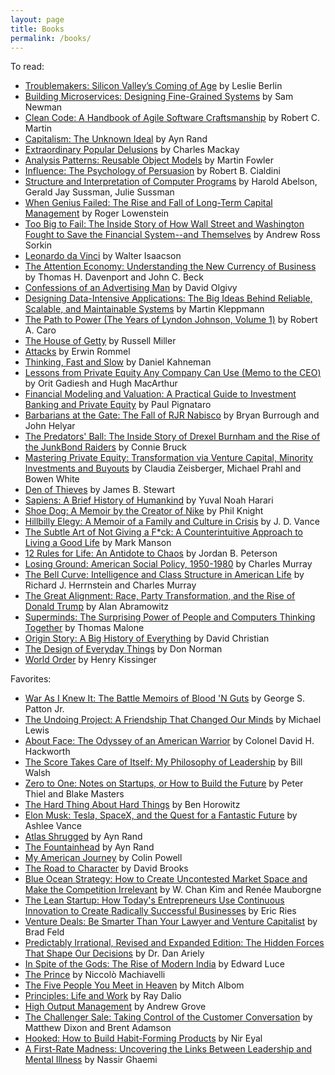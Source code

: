 ```yaml
---
layout: page
title: Books
permalink: /books/
---
```


To read:
- [Troublemakers: Silicon Valley’s Coming of Age](https://www.amazon.com/Troublemakers-Silicon-Valleys-Coming-Age/dp/1451651503/ref=sr_1_1?lipi=urn%3Ali%3Apage%3Ad_flagship3_pulse_read%3Bts4760kTRWK3jkf1mI%2F2Fw%3D%3D) by Leslie Berlin
- [Building Microservices: Designing Fine-Grained Systems](https://www.amazon.com/Building-Microservices-Designing-Fine-Grained-Systems/dp/1491950358/ref=sr_1_1?s=books&ie=UTF8&qid=1511837303&sr=1-1&keywords=microservices) by Sam Newman
- [Clean Code: A Handbook of Agile Software Craftsmanship](https://www.amazon.com/Clean-Code-Handbook-Software-Craftsmanship/dp/0132350882/ref=pd_sim_14_25?_encoding=UTF8&psc=1&refRID=TYSZNHSHKBPV4Q0FWV2T) by Robert C. Martin
- [Capitalism: The Unknown Ideal](https://www.aynrand.org/novels/capitalism-the-unknown-ideal) by Ayn Rand
- [Extraordinary Popular Delusions](https://www.amazon.com/Extraordinary-Popular-Delusions-Charles-Mackay/dp/0486432238) by Charles Mackay
- [Analysis Patterns: Reusable Object Models](https://www.amazon.com/gp/product/0201895420?ie=UTF8&tag=martinfowlerc-20&linkCode=as2&camp=1789&creative=9325&creativeASIN=0201895420) by Martin Fowler
- [Influence: The Psychology of Persuasion](https://www.amazon.com/gp/product/006124189X/ref=as_li_tf_tl?ie=UTF8&camp=1789&creative=9325&creativeASIN=006124189X&linkCode=as2&tag=favobooks0b-20) by Robert B. Cialdini
- [Structure and Interpretation of Computer Programs](https://www.amazon.com/gp/product/0262510871?ie=UTF8&camp=1789&creativeASIN=0262510871&linkCode=xm2&tag=favobooks0b-20) by Harold Abelson, Gerald Jay Sussman, Julie Sussman
- [When Genius Failed: The Rise and Fall of Long-Term Capital Management](https://www.amazon.com/gp/product/0375758259?ie=UTF8&camp=1789&creativeASIN=0375758259&linkCode=xm2&tag=favobooks0b-20) by Roger Lowenstein
- [Too Big to Fail: The Inside Story of How Wall Street and Washington Fought to Save the Financial System--and Themselves](https://www.amazon.com/gp/product/0143118242?ie=UTF8&camp=1789&creativeASIN=0143118242&linkCode=xm2&tag=favobooks0b-20) by Andrew Ross Sorkin
- [Leonardo da Vinci](https://www.amazon.com/Leonardo-Vinci-Walter-Isaacson/dp/1501139150/ref=sr_1_3?ie=UTF8&qid=1513522708&sr=8-3&keywords=da+vinci) by Walter Isaacson
- [The Attention Economy: Understanding the New Currency of Business](https://www.amazon.com/Attention-Economy-Understanding-Currency-Business/dp/1578518717) by Thomas H. Davenport and John C. Beck
- [Confessions of an Advertising Man](https://www.amazon.com/Confessions-Advertising-Man-David-Ogilvy/dp/190491537X) by David Olgivy
- [Designing Data-Intensive Applications: The Big Ideas Behind Reliable, Scalable, and Maintainable Systems](https://www.amazon.com/Designing-Data-Intensive-Applications-Reliable-Maintainable/dp/1449373321) by Martin Kleppmann
- [The Path to Power (The Years of Lyndon Johnson, Volume 1)](https://www.amazon.com/Path-Power-Years-Lyndon-Johnson/dp/0679729453) by Robert A. Caro
- [The House of Getty](https://www.amazon.com/House-Getty-Russell-Miller/dp/1448204356) by Russell Miller
- [Attacks](https://www.amazon.com/Attacks-Erwin-Rommel/dp/0960273603/) by Erwin Rommel
- [Thinking, Fast and Slow](https://www.amazon.com/Thinking-Fast-Slow-Daniel-Kahneman/dp/0374533555/ref=pd_lpo_sbs_14_t_0?_encoding=UTF8&psc=1&refRID=WWR2B08JB0SH22KXW7VH) by Daniel Kahneman
- [Lessons from Private Equity Any Company Can Use (Memo to the CEO)](https://www.amazon.com/Lessons-Private-Equity-Company-Memo/dp/1422124959) by Orit Gadiesh and Hugh MacArthur
- [Financial Modeling and Valuation: A Practical Guide to Investment Banking and Private Equity](https://www.amazon.com/Financial-Modeling-Valuation-Practical-Investment/dp/1118558766) by Paul Pignataro
- [Barbarians at the Gate: The Fall of RJR Nabisco](https://www.amazon.com/Barbarians-Gate-Fall-RJR-Nabisco/dp/0061655554) by Bryan Burrough and John Helyar
- [The Predators' Ball: The Inside Story of Drexel Burnham and the Rise of the JunkBond Raiders](https://www.amazon.com/Predators-Ball-Burnham-JunkBond-Raiders/dp/0140120904) by Connie Bruck
- [Mastering Private Equity: Transformation via Venture Capital, Minority Investments and Buyouts](https://www.amazon.com/Mastering-Private-Equity-Transformation-Investments/dp/1119327970) by Claudia Zeisberger, Michael Prahl and Bowen White
- [Den of Thieves](https://www.amazon.com/Den-Thieves-James-B-Stewart/dp/067179227X) by James B. Stewart
- [Sapiens: A Brief History of Humankind](https://www.amazon.com/gp/product/0062316117) by Yuval Noah Harari
- [Shoe Dog: A Memoir by the Creator of Nike](https://www.amazon.com/gp/product/1501135929) by Phil Knight
- [Hillbilly Elegy: A Memoir of a Family and Culture in Crisis](https://www.amazon.com/gp/product/0062300555) by J. D. Vance
- [The Subtle Art of Not Giving a F*ck: A Counterintuitive Approach to Living a Good Life](https://www.amazon.com/gp/product/0062457713) by Mark Manson
- [12 Rules for Life: An Antidote to Chaos](https://www.amazon.com/12-Rules-Life-Antidote-Chaos/dp/0345816021) by Jordan B. Peterson
- [Losing Ground: American Social Policy, 1950-1980](https://www.amazon.com/Losing-Ground-American-Social-1950-1980/dp/0465065880) by Charles Murray
- [The Bell Curve: Intelligence and Class Structure in American Life](https://www.amazon.com/Bell-Curve-Intelligence-Structure-Paperbacks/dp/0684824299) by Richard J. Herrnstein and Charles Murray
- [The Great Alignment: Race, Party Transformation, and the Rise of Donald Trump](https://www.amazon.com/Great-Alignment-Party-Transformation-Donald/dp/0300207131) by Alan Abramowitz
- [Superminds: The Surprising Power of People and Computers Thinking Together](https://www.amazon.com/Superminds-Surprising-Computers-Thinking-Together/dp/0316349135) by Thomas Malone
- [Origin Story: A Big History of Everything](https://www.amazon.com/Origin-Story-Big-History-Everything/dp/0316392006) by David Christian
- [The Design of Everyday Things](https://www.amazon.com/Design-Everyday-Things-Revised-Expanded/dp/0465050654) by Don Norman
- [World Order](https://www.amazon.com/World-Order-Henry-Kissinger/dp/0143127713) by Henry Kissinger

Favorites:
- [War As I Knew It: The Battle Memoirs of Blood 'N Guts](https://www.amazon.com/War-As-Knew-Battle-Memoirs/dp/0553259911) by George S. Patton Jr.
- [The Undoing Project: A Friendship That Changed Our Minds](https://www.amazon.com/Undoing-Project-Friendship-Changed-Minds/dp/0393254593) by Michael Lewis
- [About Face: The Odyssey of an American Warrior](https://www.amazon.com/About-Face-Odyssey-American-Warrior/dp/0671695347) by Colonel David H. Hackworth
- [The Score Takes Care of Itself: My Philosophy of Leadership](https://www.amazon.com/Score-Takes-Care-Itself-Philosophy/dp/1591843472/) by Bill Walsh
- [Zero to One: Notes on Startups, or How to Build the Future](https://www.amazon.com/Zero-One-Notes-Startups-Future/dp/0804139296) by Peter Thiel and Blake Masters
- [The Hard Thing About Hard Things](https://www.amazon.com/Hard-Thing-About-Things-Building/dp/0062273205) by Ben Horowitz
- [Elon Musk: Tesla, SpaceX, and the Quest for a Fantastic Future](https://www.amazon.com/Elon-Musk-SpaceX-Fantastic-Future/dp/006230125X/ref=pd_lpo_sbs_14_t_2?_encoding=UTF8&psc=1&refRID=FKXXKS467F0A30PM9JX6) by Ashlee Vance
- [Atlas Shrugged](https://www.amazon.com/Atlas-Shrugged-Ayn-Rand/dp/0451191145/ref=sr_1_1?s=books&ie=UTF8&qid=1513461926&sr=1-1&keywords=atlas+shrugged) by Ayn Rand
- [The Fountainhead](https://www.amazon.com/Fountainhead-Ayn-Rand/dp/0451191153/ref=sr_1_1?s=books&ie=UTF8&qid=1513461954&sr=1-1&keywords=fountainhead) by Ayn Rand
- [My American Journey](https://www.amazon.com/My-American-Journey-Colin-Powell/dp/0345466411) by Colin Powell
- [The Road to Character](https://www.amazon.com/Road-Character-David-Brooks/dp/0812983416/ref=sr_1_1?s=books&ie=UTF8&qid=1513461981&sr=1-1&keywords=a+road+to+character) by David Brooks
- [Blue Ocean Strategy: How to Create Uncontested Market Space and Make the Competition Irrelevant](https://www.amazon.com/Blue-Ocean-Strategy-Expanded-Uncontested/dp/1625274491/ref=sr_1_1?s=books&ie=UTF8&qid=1513462008&sr=1-1&keywords=blue+ocean+strategy) by W. Chan Kim and Renée Mauborgne
- [The Lean Startup: How Today's Entrepreneurs Use Continuous Innovation to Create Radically Successful Businesses](https://www.amazon.com/Lean-Startup-Entrepreneurs-Continuous-Innovation/dp/0307887898/ref=sr_1_1?s=books&ie=UTF8&qid=1513462054&sr=1-1&keywords=lean+startup) by Eric Ries
- [Venture Deals: Be Smarter Than Your Lawyer and Venture Capitalist](https://www.amazon.com/Venture-Deals-Smarter-Lawyer-Capitalist/dp/1119259754/ref=sr_1_1?s=books&ie=UTF8&qid=1513462088&sr=1-1&keywords=venture+deals) by Brad Feld
- [Predictably Irrational, Revised and Expanded Edition: The Hidden Forces That Shape Our Decisions](https://www.amazon.com/gp/product/0061353248?ie=UTF8&camp=1789&creativeASIN=0061353248&linkCode=xm2&tag=favobooks0b-20) by Dr. Dan Ariely
- [In Spite of the Gods: The Rise of Modern India](https://www.amazon.com/Spite-Gods-Rise-Modern-India/dp/1400079772) by Edward Luce
- [The Prince](https://www.amazon.com/Prince-Dover-Thrift-Editions/dp/0486272745) by Niccolò Machiavelli
- [The Five People You Meet in Heaven](https://www.amazon.com/Five-People-You-Meet-Heaven/dp/1401308589) by Mitch Albom
- [Principles: Life and Work](https://www.amazon.com/Principles-Life-Work-Ray-Dalio/dp/1501124021) by Ray Dalio
- [High Output Management](https://www.amazon.com/High-Output-Management-Andrew-Grove/dp/0679762884/) by Andrew Grove
- [The Challenger Sale: Taking Control of the Customer Conversation](https://www.amazon.com/Challenger-Sale-Control-Customer-Conversation/dp/1591844355) by Matthew Dixon and Brent Adamson
- [Hooked: How to Build Habit-Forming Products](https://www.amazon.com/Hooked-How-Build-Habit-Forming-Products/dp/1591847788) by Nir Eyal
- [A First-Rate Madness: Uncovering the Links Between Leadership and Mental Illness](https://www.amazon.com/First-Rate-Madness-Uncovering-Between-Leadership/dp/0143121332) by Nassir Ghaemi
